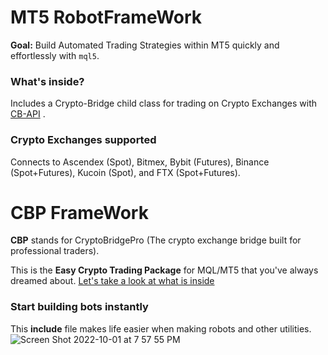 
# MT5 RobotFrameWork
**Goal:** Build Automated Trading Strategies within MT5 quickly and effortlessly with ```mql5```. 

### What's inside?  

Includes a Crypto-Bridge child class for trading on Crypto Exchanges with [CB-API](https://github.com/TradingToolCrypto/TradingTool-Wiki/wiki/CB-API) . 
### Crypto Exchanges supported

Connects to Ascendex (Spot), Bitmex, Bybit (Futures), Binance (Spot+Futures), Kucoin (Spot), and FTX (Spot+Futures). 

# CBP FrameWork 
**CBP** stands for CryptoBridgePro (The crypto exchange bridge built for professional traders).  

This is the **Easy Crypto Trading Package** for MQL/MT5 that you've always dreamed about. [Let's take a look at what is inside](https://github.com/TradingToolCrypto/TradingTool-Wiki/wiki/CBP-Framework)
### Start building bots instantly
This **include** file makes life easier when making robots and other utilities.
![Screen Shot 2022-10-01 at 7 57 55 PM](https://user-images.githubusercontent.com/67847059/193410662-34c42881-bda1-4af3-b5d1-4a6b48d19719.png)
